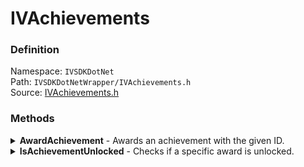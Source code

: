 # IVAchievements

### Definition
Namespace: `IVSDKDotNet`  
Path: `IVSDKDotNetWrapper/IVAchievements.h`  
Source: [IVAchievements.h](https://github.com/ClonkAndre/IV-SDK-DotNet/blob/main/IVSDKDotNetWrapper/IVAchievements.h)

### Methods
<details>
<summary><b>AwardAchievement</b> - Awards an achievement with the given ID.</summary>

#

### Parameters
`id (int)` - **The ID of the achievement to unlock.**

### Return Value
`void`

#

</details>

<details>
<summary><b>IsAchievementUnlocked</b> - Checks if a specific award is unlocked.</summary>

#

### Parameters
`id (int)` - **The ID of the achievement to check for.**

### Return Value
`bool` - **True if the achievement is unlocked. Otherwise, false.**

#

</details>